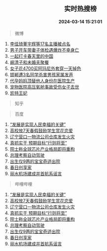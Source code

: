 <div align="center"><h2>实时热搜榜</h2><h4>2024-03-14 15:21:01</h4></div>

> 微博  

1. [李佳琦董宇辉等17名主播被点名](https://s.weibo.com/weibo?q=%23%E6%9D%8E%E4%BD%B3%E7%90%A6%E8%91%A3%E5%AE%87%E8%BE%89%E7%AD%8917%E5%90%8D%E4%B8%BB%E6%92%AD%E8%A2%AB%E7%82%B9%E5%90%8D%23&t=31&band_rank=1&Refer=top)<br />
2. [男子开车带妻子体检遇爆炸不幸身亡](https://s.weibo.com/weibo?q=%23%E7%94%B7%E5%AD%90%E5%BC%80%E8%BD%A6%E5%B8%A6%E5%A6%BB%E5%AD%90%E4%BD%93%E6%A3%80%E9%81%87%E7%88%86%E7%82%B8%E4%B8%8D%E5%B9%B8%E8%BA%AB%E4%BA%A1%23&t=31&band_rank=2&Refer=top)<br />
3. [一起打卡春天里的中国](https://s.weibo.com/weibo?q=%23%E4%B8%80%E8%B5%B7%E6%89%93%E5%8D%A1%E6%98%A5%E5%A4%A9%E9%87%8C%E7%9A%84%E4%B8%AD%E5%9B%BD%23&t=31&band_rank=3&Refer=top)<br />
4. [阚清子和未婚夫聚餐](https://s.weibo.com/weibo?q=%23%E9%98%9A%E6%B8%85%E5%AD%90%E5%92%8C%E6%9C%AA%E5%A9%9A%E5%A4%AB%E8%81%9A%E9%A4%90%23&t=31&band_rank=4&Refer=top)<br />
5. [女子花4700买阿玛尼外套穿一天掉色](https://s.weibo.com/weibo?q=%23%E5%A5%B3%E5%AD%90%E8%8A%B14700%E4%B9%B0%E9%98%BF%E7%8E%9B%E5%B0%BC%E5%A4%96%E5%A5%97%E7%A9%BF%E4%B8%80%E5%A4%A9%E6%8E%89%E8%89%B2%23&t=31&band_rank=5&Refer=top)<br />
6. [邯郸遭3名同学杀害男孩家属发声](https://s.weibo.com/weibo?q=%23%E9%82%AF%E9%83%B8%E9%81%AD3%E5%90%8D%E5%90%8C%E5%AD%A6%E6%9D%80%E5%AE%B3%E7%94%B7%E5%AD%A9%E5%AE%B6%E5%B1%9E%E5%8F%91%E5%A3%B0%23&t=31&band_rank=6&Refer=top)<br />
7. [代孕妈妈顶替他人身份在医院生产](https://s.weibo.com/weibo?q=%23%E4%BB%A3%E5%AD%95%E5%A6%88%E5%A6%88%E9%A1%B6%E6%9B%BF%E4%BB%96%E4%BA%BA%E8%BA%AB%E4%BB%BD%E5%9C%A8%E5%8C%BB%E9%99%A2%E7%94%9F%E4%BA%A7%23&t=31&band_rank=7&Refer=top)<br />
8. [宠物医院高压氧舱事故受伤女子去世](https://s.weibo.com/weibo?q=%23%E5%AE%A0%E7%89%A9%E5%8C%BB%E9%99%A2%E9%AB%98%E5%8E%8B%E6%B0%A7%E8%88%B1%E4%BA%8B%E6%95%85%E5%8F%97%E4%BC%A4%E5%A5%B3%E5%AD%90%E5%8E%BB%E4%B8%96%23&t=31&band_rank=8&Refer=top)<br />
9. [凯特王妃](https://s.weibo.com/weibo?q=%E5%87%AF%E7%89%B9%E7%8E%8B%E5%A6%83&t=31&band_rank=9&Refer=top)<br />

> 知乎  


> 百度  

1. [“发展是实现人民幸福的关键”](https://www.baidu.com/s?wd=%E2%80%9C%E5%8F%91%E5%B1%95%E6%98%AF%E5%AE%9E%E7%8E%B0%E4%BA%BA%E6%B0%91%E5%B9%B8%E7%A6%8F%E7%9A%84%E5%85%B3%E9%94%AE%E2%80%9D&sa=fyb_news&rsv_dl=fyb_news)<br />
2. [高校放7天春假鼓励学生赏花恋爱](https://www.baidu.com/s?wd=%E9%AB%98%E6%A0%A1%E6%94%BE7%E5%A4%A9%E6%98%A5%E5%81%87%E9%BC%93%E5%8A%B1%E5%AD%A6%E7%94%9F%E8%B5%8F%E8%8A%B1%E6%81%8B%E7%88%B1&sa=fyb_news&rsv_dl=fyb_news)<br />
3. [辽宁营口一物流公司仓库发生火灾](https://www.baidu.com/s?wd=%E8%BE%BD%E5%AE%81%E8%90%A5%E5%8F%A3%E4%B8%80%E7%89%A9%E6%B5%81%E5%85%AC%E5%8F%B8%E4%BB%93%E5%BA%93%E5%8F%91%E7%94%9F%E7%81%AB%E7%81%BE&sa=fyb_news&rsv_dl=fyb_news)<br />
4. [真抓实干 预期目标“行则将至”](https://www.baidu.com/s?wd=%E7%9C%9F%E6%8A%93%E5%AE%9E%E5%B9%B2+%E9%A2%84%E6%9C%9F%E7%9B%AE%E6%A0%87%E2%80%9C%E8%A1%8C%E5%88%99%E5%B0%86%E8%87%B3%E2%80%9D&sa=fyb_news&rsv_dl=fyb_news)<br />
5. [院士称全球芯片产业格局即将重构](https://www.baidu.com/s?wd=%E9%99%A2%E5%A3%AB%E7%A7%B0%E5%85%A8%E7%90%83%E8%8A%AF%E7%89%87%E4%BA%A7%E4%B8%9A%E6%A0%BC%E5%B1%80%E5%8D%B3%E5%B0%86%E9%87%8D%E6%9E%84&sa=fyb_news&rsv_dl=fyb_news)<br />
6. [总理考察自动驾驶](https://www.baidu.com/s?wd=%E6%80%BB%E7%90%86%E8%80%83%E5%AF%9F%E8%87%AA%E5%8A%A8%E9%A9%BE%E9%A9%B6&sa=fyb_news&rsv_dl=fyb_news)<br />
7. [出生仅9两的宝宝奇迹出院](https://www.baidu.com/s?wd=%E5%87%BA%E7%94%9F%E4%BB%859%E4%B8%A4%E7%9A%84%E5%AE%9D%E5%AE%9D%E5%A5%87%E8%BF%B9%E5%87%BA%E9%99%A2&sa=fyb_news&rsv_dl=fyb_news)<br />
8. [春日创享家](https://www.baidu.com/s?wd=%E6%98%A5%E6%97%A5%E5%88%9B%E4%BA%AB%E5%AE%B6&sa=fyb_news&rsv_dl=fyb_news)<br />
9. [丽水机场建成并首航系谣言](https://www.baidu.com/s?wd=%E4%B8%BD%E6%B0%B4%E6%9C%BA%E5%9C%BA%E5%BB%BA%E6%88%90%E5%B9%B6%E9%A6%96%E8%88%AA%E7%B3%BB%E8%B0%A3%E8%A8%80&sa=fyb_news&rsv_dl=fyb_news)<br />

> 哔哩哔哩  

1. [“发展是实现人民幸福的关键”](https://www.baidu.com/s?wd=%E2%80%9C%E5%8F%91%E5%B1%95%E6%98%AF%E5%AE%9E%E7%8E%B0%E4%BA%BA%E6%B0%91%E5%B9%B8%E7%A6%8F%E7%9A%84%E5%85%B3%E9%94%AE%E2%80%9D&sa=fyb_news&rsv_dl=fyb_news)<br />
2. [高校放7天春假鼓励学生赏花恋爱](https://www.baidu.com/s?wd=%E9%AB%98%E6%A0%A1%E6%94%BE7%E5%A4%A9%E6%98%A5%E5%81%87%E9%BC%93%E5%8A%B1%E5%AD%A6%E7%94%9F%E8%B5%8F%E8%8A%B1%E6%81%8B%E7%88%B1&sa=fyb_news&rsv_dl=fyb_news)<br />
3. [辽宁营口一物流公司仓库发生火灾](https://www.baidu.com/s?wd=%E8%BE%BD%E5%AE%81%E8%90%A5%E5%8F%A3%E4%B8%80%E7%89%A9%E6%B5%81%E5%85%AC%E5%8F%B8%E4%BB%93%E5%BA%93%E5%8F%91%E7%94%9F%E7%81%AB%E7%81%BE&sa=fyb_news&rsv_dl=fyb_news)<br />
4. [真抓实干 预期目标“行则将至”](https://www.baidu.com/s?wd=%E7%9C%9F%E6%8A%93%E5%AE%9E%E5%B9%B2+%E9%A2%84%E6%9C%9F%E7%9B%AE%E6%A0%87%E2%80%9C%E8%A1%8C%E5%88%99%E5%B0%86%E8%87%B3%E2%80%9D&sa=fyb_news&rsv_dl=fyb_news)<br />
5. [院士称全球芯片产业格局即将重构](https://www.baidu.com/s?wd=%E9%99%A2%E5%A3%AB%E7%A7%B0%E5%85%A8%E7%90%83%E8%8A%AF%E7%89%87%E4%BA%A7%E4%B8%9A%E6%A0%BC%E5%B1%80%E5%8D%B3%E5%B0%86%E9%87%8D%E6%9E%84&sa=fyb_news&rsv_dl=fyb_news)<br />
6. [总理考察自动驾驶](https://www.baidu.com/s?wd=%E6%80%BB%E7%90%86%E8%80%83%E5%AF%9F%E8%87%AA%E5%8A%A8%E9%A9%BE%E9%A9%B6&sa=fyb_news&rsv_dl=fyb_news)<br />
7. [出生仅9两的宝宝奇迹出院](https://www.baidu.com/s?wd=%E5%87%BA%E7%94%9F%E4%BB%859%E4%B8%A4%E7%9A%84%E5%AE%9D%E5%AE%9D%E5%A5%87%E8%BF%B9%E5%87%BA%E9%99%A2&sa=fyb_news&rsv_dl=fyb_news)<br />
8. [春日创享家](https://www.baidu.com/s?wd=%E6%98%A5%E6%97%A5%E5%88%9B%E4%BA%AB%E5%AE%B6&sa=fyb_news&rsv_dl=fyb_news)<br />
9. [丽水机场建成并首航系谣言](https://www.baidu.com/s?wd=%E4%B8%BD%E6%B0%B4%E6%9C%BA%E5%9C%BA%E5%BB%BA%E6%88%90%E5%B9%B6%E9%A6%96%E8%88%AA%E7%B3%BB%E8%B0%A3%E8%A8%80&sa=fyb_news&rsv_dl=fyb_news)<br />
